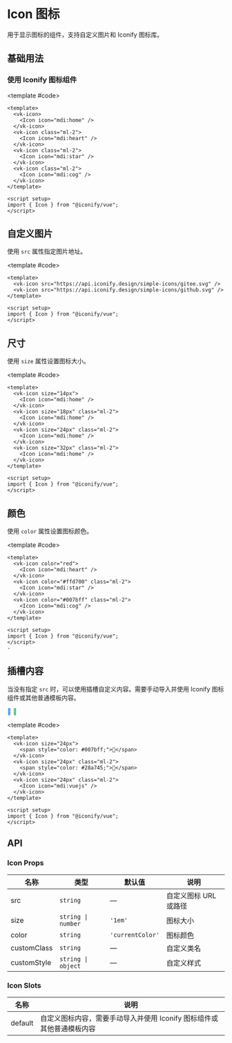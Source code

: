 # Icon 图标

用于显示图标的组件，支持自定义图片和 Iconify 图标库。

## 基础用法

### 使用 Iconify 图标组件

<Demo>
  <vk-icon>
    <Icon icon="mdi:home" />
  </vk-icon>
  <vk-icon class="ml-2">
    <Icon icon="mdi:heart" />
  </vk-icon>
  <vk-icon class="ml-2">
    <Icon icon="mdi:star" />
  </vk-icon>
  <vk-icon class="ml-2">
    <Icon icon="mdi:cog" />
  </vk-icon>

<template #code>

```vue
<template>
  <vk-icon>
    <Icon icon="mdi:home" />
  </vk-icon>
  <vk-icon class="ml-2">
    <Icon icon="mdi:heart" />
  </vk-icon>
  <vk-icon class="ml-2">
    <Icon icon="mdi:star" />
  </vk-icon>
  <vk-icon class="ml-2">
    <Icon icon="mdi:cog" />
  </vk-icon>
</template>

<script setup>
import { Icon } from "@iconify/vue";
</script>
```

  </template>
</Demo>



## 自定义图片

使用 `src` 属性指定图片地址。

<Demo>
  <vk-icon src="https://api.iconify.design/simple-icons/gitee.svg" />
  <vk-icon src="https://api.iconify.design/simple-icons/github.svg" />
  
  <template #code>

```vue
<template>
  <vk-icon src="https://api.iconify.design/simple-icons/gitee.svg" />
  <vk-icon src="https://api.iconify.design/simple-icons/github.svg" />
</template>

<script setup>
import { Icon } from "@iconify/vue";
</script>
```

  </template>
</Demo>

## 尺寸

使用 `size` 属性设置图标大小。

<Demo>
  <vk-icon size="14px">
    <Icon icon="mdi:home" />
  </vk-icon>
  <vk-icon size="18px" class="ml-2">
    <Icon icon="mdi:home" />
  </vk-icon>
  <vk-icon size="24px" class="ml-2">
    <Icon icon="mdi:home" />
  </vk-icon>
  <vk-icon size="32px" class="ml-2">
    <Icon icon="mdi:home" />
  </vk-icon>
  
  <template #code>

```vue
<template>
  <vk-icon size="14px">
    <Icon icon="mdi:home" />
  </vk-icon>
  <vk-icon size="18px" class="ml-2">
    <Icon icon="mdi:home" />
  </vk-icon>
  <vk-icon size="24px" class="ml-2">
    <Icon icon="mdi:home" />
  </vk-icon>
  <vk-icon size="32px" class="ml-2">
    <Icon icon="mdi:home" />
  </vk-icon>
</template>

<script setup>
import { Icon } from "@iconify/vue";
</script>
```

  </template>
</Demo>

## 颜色

使用 `color` 属性设置图标颜色。

<Demo>
  <vk-icon color="red">
    <Icon icon="mdi:heart" />
  </vk-icon>
  <vk-icon color="#ffd700" class="ml-2">
    <Icon icon="mdi:star" />
  </vk-icon>
  <vk-icon color="#007bff" class="ml-2">
    <Icon icon="mdi:cog" />
  </vk-icon>
  
  <template #code>

```vue
<template>
  <vk-icon color="red">
    <Icon icon="mdi:heart" />
  </vk-icon>
  <vk-icon color="#ffd700" class="ml-2">
    <Icon icon="mdi:star" />
  </vk-icon>
  <vk-icon color="#007bff" class="ml-2">
    <Icon icon="mdi:cog" />
  </vk-icon>
</template>

<script setup>
import { Icon } from "@iconify/vue";
</script>
-
```

  </template>
</Demo>

## 插槽内容

当没有指定 `src` 时，可以使用插槽自定义内容。需要手动导入并使用 Iconify 图标组件或其他普通模板内容。

<Demo>
  <vk-icon size="24px">
    <span style="color: #007bff;">📱</span>
  </vk-icon>
  <vk-icon size="24px" class="ml-2">
    <span style="color: #28a745;">🎉</span>
  </vk-icon>
  <vk-icon size="24px" class="ml-2">
    <Icon icon="mdi:vuejs" />
  </vk-icon>
  
  <template #code>

```vue
<template>
  <vk-icon size="24px">
    <span style="color: #007bff;">📱</span>
  </vk-icon>
  <vk-icon size="24px" class="ml-2">
    <span style="color: #28a745;">🎉</span>
  </vk-icon>
  <vk-icon size="24px" class="ml-2">
    <Icon icon="mdi:vuejs" />
  </vk-icon>
</template>

<script setup>
import { Icon } from "@iconify/vue";
</script>
```

  </template>
</Demo>

## API

### Icon Props

| 名称        | 类型               | 默认值           | 说明                  |
| ----------- | ------------------ | ---------------- | --------------------- |
| src         | `string`           | —                | 自定义图标 URL 或路径 |
| size        | `string \| number` | `'1em'`          | 图标大小              |
| color       | `string`           | `'currentColor'` | 图标颜色              |
| customClass | `string`           | —                | 自定义类名            |
| customStyle | `string \| object` | —                | 自定义样式            |

### Icon Slots

| 名称    | 说明                                                |
| ------- | --------------------------------------------------- |
| default | 自定义图标内容，需要手动导入并使用 Iconify 图标组件或其他普通模板内容 |

<script setup>
import { Icon } from '@iconify/vue';
</script>
